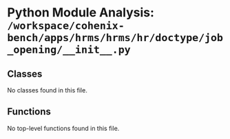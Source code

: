 # Python Module Analysis: `/workspace/cohenix-bench/apps/hrms/hrms/hr/doctype/job_opening/__init__.py`

## Classes

No classes found in this file.


## Functions

No top-level functions found in this file.
